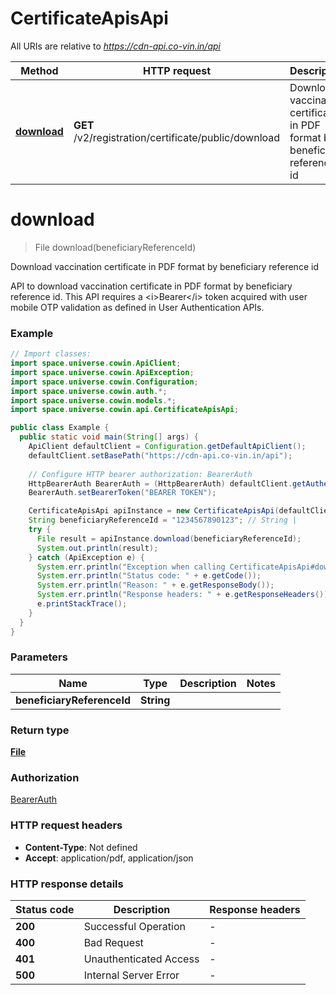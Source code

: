 # CertificateApisApi

All URIs are relative to *https://cdn-api.co-vin.in/api*

Method | HTTP request | Description
------------- | ------------- | -------------
[**download**](CertificateApisApi.md#download) | **GET** /v2/registration/certificate/public/download | Download vaccination certificate in PDF format by beneficiary reference id


<a name="download"></a>
# **download**
> File download(beneficiaryReferenceId)

Download vaccination certificate in PDF format by beneficiary reference id

API to download vaccination certificate in PDF format by beneficiary reference id. This API requires a &lt;i&gt;Bearer&lt;/i&gt; token acquired with user mobile OTP validation as defined in User Authentication APIs.

### Example
```java
// Import classes:
import space.universe.cowin.ApiClient;
import space.universe.cowin.ApiException;
import space.universe.cowin.Configuration;
import space.universe.cowin.auth.*;
import space.universe.cowin.models.*;
import space.universe.cowin.api.CertificateApisApi;

public class Example {
  public static void main(String[] args) {
    ApiClient defaultClient = Configuration.getDefaultApiClient();
    defaultClient.setBasePath("https://cdn-api.co-vin.in/api");
    
    // Configure HTTP bearer authorization: BearerAuth
    HttpBearerAuth BearerAuth = (HttpBearerAuth) defaultClient.getAuthentication("BearerAuth");
    BearerAuth.setBearerToken("BEARER TOKEN");

    CertificateApisApi apiInstance = new CertificateApisApi(defaultClient);
    String beneficiaryReferenceId = "1234567890123"; // String | 
    try {
      File result = apiInstance.download(beneficiaryReferenceId);
      System.out.println(result);
    } catch (ApiException e) {
      System.err.println("Exception when calling CertificateApisApi#download");
      System.err.println("Status code: " + e.getCode());
      System.err.println("Reason: " + e.getResponseBody());
      System.err.println("Response headers: " + e.getResponseHeaders());
      e.printStackTrace();
    }
  }
}
```

### Parameters

Name | Type | Description  | Notes
------------- | ------------- | ------------- | -------------
 **beneficiaryReferenceId** | **String**|  |

### Return type

[**File**](File.md)

### Authorization

[BearerAuth](../README.md#BearerAuth)

### HTTP request headers

 - **Content-Type**: Not defined
 - **Accept**: application/pdf, application/json

### HTTP response details
| Status code | Description | Response headers |
|-------------|-------------|------------------|
**200** | Successful Operation |  -  |
**400** | Bad Request |  -  |
**401** | Unauthenticated Access |  -  |
**500** | Internal Server Error |  -  |

